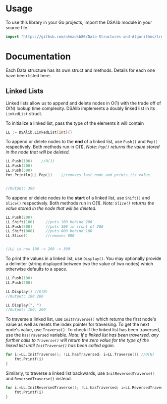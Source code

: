 # Usage

To use this library in your Go projects, import the DSAlib module in your source file.

```go
import "https://github.com/ahmadsb86/Data-Structures-and-Algorithms/tree/Dev/Golang"
```



# Documentation

Each Data structure has its own struct and methods. Details for each one have been listed here. 

## Linked Lists

Linked lists allow us to append and delete nodes in O(1) with the trade off of O(N) lookup time complexity. DSAlib implements a doubly linked list in its `LinkedList` struct.

To initialize a linked list, pass the type of the elements it will contain

```go
LL := DSAlib.LinkedList[int]{}
```

To append or delete nodes to the **end** of a linked list, use `Push()` and `Pop()` respectively. Both methods run in O(1).  *Note: `Pop()` returns the value stored in the node that will be deleted.*

```go
LL.Push(100)    //O(1)
LL.Push(200)
LL.Push(300)
fmt.Println(LL.Pop())    //removes last node and prints its value


//Output: 300
```

To append or delete nodes to the **start** of a linked list, use `Shift()` and `Slice()` respectively. Both methods run in O(1).  *Note: `Slice()` returns the value stored in the node that will be deleted.*

```go
LL.Push(200)
LL.Shift(100)     //puts 100 behind 200
LL.Push(300)      //puts 300 in front of 200
LL.Shift(000)     //puts 000 behind 100
LL.Slice()        //removes 000


//LL is now 100 -> 200 -> 300
```

To print the values in a linked list, use `Display()`. You may optionally provide a delimiter (string displayed between two the value of two nodes) which otherwise defaults to a space. 

```go
LL.Push(100)
LL.Push(200)

LL.Display() //O(N)
//Output: 100 200

LL.Display(", ")
//Output: 100, 200
```

To traverse a linked list, use `InitTraverse()` which returns the first node's value as well as resets the index pointer for traversing. To get the next node's value, use `Traverse()`. To check if the linked list has been traversed, use the `hasTraversed` variable. *Note: If a linked list has been traversed, any further calls to `Traverse()` will return the zero value for the type of the linked list until `InitTraverse()` has been called again.*

```go
for i:=LL.InitTraverse(); !LL.hasTraversed; i=LL.Traverse(){ //O(N)
    fmt.Printf(i)
}
```

Similarly, to traverse a linked list backwards, use `InitReversedTraverse()` and `ReversedTraverse()` instead.

```go
for i:=LL.InitReversedTraverse(); !LL.hasTraversed; i=LL.ReversedTraverse(){ //O(N)
    fmt.Printf(i)
}
```